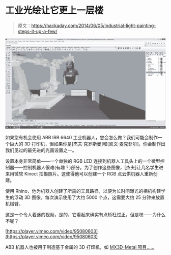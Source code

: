 # 工业光绘让它更上一层楼

> 原文：<https://hackaday.com/2014/06/05/industrial-light-painting-steps-it-up-a-few/>

![industrial light painting](img/dffc3101fb8420ef86e71c5b638de4f5.png)

如果您有机会使用 ABB IRB 6640 工业机器人，您会怎么做？我们可能会制作一个巨大的 3D 打印机，但如果你是[杰夫·克罗斯曼]和[凯文·麦克菲尔]，你会制作出我们见过的最先进的光画设置之一。

设置本身非常简单——一个单独的 RGB LED 连接到机器人工具头上的一个微型控制器——控制机器人很难(有趣？)部分。为了创作这些图像，[杰夫]让几名学生进来用微软 Kinect 拍摄照片。这使得他可以创建一个 RGB 点云供机器人重新创建。

使用 Rhino，他为机器人创建了所需的工具路径，以便为长时间曝光的相机构建学生的浮动 3D 图像。每次演示使用了大约 5000 个点，这需要大约 25 分钟来放置机械臂。

这是一个令人着迷的视频，是的，它看起来确实有点矫枉过正，但是嘿——为什么不呢？

[https://player.vimeo.com/video/95080603](https://player.vimeo.com/video/95080603)

ABB 机器人也被用于制造基于金属的 3D 打印机，如 [MX3D-Metal 项目……](http://hackaday.com/2014/02/24/3d-printing-metal-structures-with-a-6-axis-robot/)